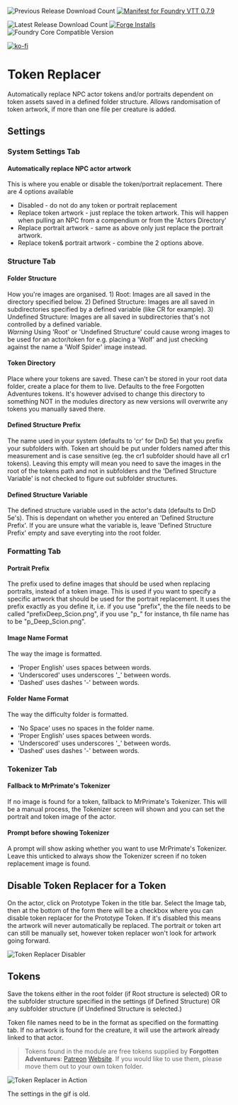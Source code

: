 ![Previous Release Download Count](https://img.shields.io/badge/dynamic/json?label=Downloads@v0.4.4%20(for%200.7.9)&query=assets%5B1%5D.download_count&url=https%3A%2F%2Fapi.github.com%2Frepos%2Fvtt-lair%2Ftoken-replacer%2Freleases%2F42496894) [![Manifest for Foundry VTT 0.7.9](https://img.shields.io/badge/Manifest%20for%20Foundry%20VTT-0.7.9-blue)](https://github.com/vtt-lair/token-replacer/releases/download/v0.4.4/module.json)

![Latest Release Download Count](https://img.shields.io/badge/dynamic/json?color=blue&label=Downloads%40latest&query=assets%5B1%5D.download_count&url=https%3A%2F%2Fapi.github.com%2Frepos%2Fvtt-lair%2Ftoken-replacer%2Freleases%2Flatest) [![Forge Installs](https://img.shields.io/badge/dynamic/json?label=Forge%20Installs&query=package.installs&suffix=%25&url=https%3A%2F%2Fforge-vtt.com%2Fapi%2Fbazaar%2Fpackage%2Ftoken-replacer&colorB=4aa94a)](https://forge-vtt.com/bazaar#package=token-replacer) 
![Foundry Core Compatible Version](https://img.shields.io/badge/dynamic/json.svg?url=https%3A%2F%2Fraw.githubusercontent.com%2Fvtt-lair%2Ftoken-replacer%2Fmaster%2Fmodule.json&label=Foundry%20Version&query=$.compatibleCoreVersion&colorB=orange)

[![ko-fi](https://ko-fi.com/img/githubbutton_sm.svg)](https://ko-fi.com/N4N36ZSPQ)



# Token Replacer
Automatically replace NPC actor tokens and/or portraits dependent on token assets saved in a defined folder structure. Allows randomisation of token artwork, if more
than one file per creature is added.

## Settings
### System Settings Tab
#### Automatically replace NPC actor artwork
This is where you enable or disable the token/portrait replacement. There are 4 options available
* Disabled - do not do any token or portrait replacement
* Replace token artwork - just replace the token artwork. This will happen when pulling an NPC from a compendium or from the 'Actors Directory'
* Replace portrait artwork - same as above only just replace the portrait artwork.
* Replace token& portrait artwork - combine the 2 options above.

### Structure Tab
#### Folder Structure
How you're images are organised. 1) Root: Images are all saved in the directory specified below. 2) Defined Structure: Images are all saved in subdirectories specified by a defined variable (like CR for example). 3) Undefined Structure: Images are all saved in subdirectories that's not controlled by a defined variable.   
*Warning* Using 'Root' or 'Undefined Structure' could cause wrong images to be used for an actor/token for e.g. placing a 'Wolf' and just checking against the name a 'Wolf Spider' image instead.

#### Token Directory
Place where your tokens are saved. These can't be stored in your root data folder, create a place for them to live. Defaults to the free Forgotten Adventures tokens. It's however advised to change this directory to something NOT in the modules directory as new versions will overwrite any tokens you manually saved there.

#### Defined Structure Prefix
The name used in your system (defaults to 'cr' for DnD 5e) that you prefix your subfolders with. Token art should be put under folders named after this measurement and is case sensitive (eg. the cr1 subfolder should have all cr1 tokens). Leaving this empty will mean you need to save the images in the root of the tokens path and not in subfolders and the 'Defined Structure Variable' is not checked to figure out subfolder structures.

#### Defined Structure Variable
The defined structure variable used in the actor's data (defaults to DnD 5e's). This is dependant on whether you entered an 'Defined Structure Prefix'. If you are unsure what the variable is, leave 'Defined Structure Prefix' empty and save everyting into the root folder.

### Formatting Tab
#### Portrait Prefix
The prefix used to define images that should be used when replacing portraits, instead of a token image. This is used if you want to specify a specific artwork that should be used for the portrait replacement. It uses the prefix exactly as you define it, i.e. if you use "prefix", the the file needs to be called "prefixDeep_Scion.png", if you use "p_" for instance, th file name has to be "p_Deep_Scion.png".

#### Image Name Format
The way the image is formatted. 
* 'Proper English' uses spaces between words.
* 'Underscored' uses underscores '_' between words.
* 'Dashed' uses dashes '-' between words.

#### Folder Name Format
The way the difficulty folder is formatted. 
* 'No Space' uses no spaces in the folder name.
* 'Proper English' uses spaces between words.
* 'Underscored' uses underscores '_' between words.
* 'Dashed' uses dashes '-' between words.

### Tokenizer Tab
#### Fallback to MrPrimate's Tokenizer
If no image is found for a token, fallback to MrPrimate's Tokenizer. This will be a manual process, the Tokenizer screen will shown and you can set the portrait and token image of the actor.

#### Prompt before showing Tokenizer
A prompt will show asking whether you want to use MrPrimate's Tokenizer. Leave this unticked to always show the Tokenizer screen if no token replacement image is found.

## Disable Token Replacer for a Token
On the actor, click on Prototype Token in the title bar. Select the Image tab, then at the bottom of the form there will be a checkbox where you can disable token replacer for the Prototype Token. If it's disabled this means the artwork will never automatically be replaced. The portrait or token art can still be manually set, however token replacer won't look for artwork going forward.

![Token Replacer Disabler](https://github.com/vtt-lair/token-replacer/blob/main/example/disabler.jpg "Token Replacer Disabler")

## Tokens
Save the tokens either in the root folder (if Root structure is selected) OR to the subfolder structure specified in the settings (if Defined Structure) OR any subfolder structure (if Undefined Structure is selected.)

Token file names need to be in the format as specified on the formatting tab.
If no artwork is found for the creature, it will use the artwork already linked to that actor.

> Tokens found in the module are free tokens supplied by **Forgotten Adventures**: [Patreon](https://www.patreon.com/forgottenadventures) [Website](https://www.forgotten-adventures.net/). If you would like to use them, please move them out to your own token folder.

![Token Replacer in Action](https://github.com/vtt-lair/token-replacer/blob/main/example/Token-Replacer.gif "Token Replacer in Action")

The settings in the gif is old.
